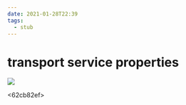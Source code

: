 ```yaml
---
date: 2021-01-28T22:39
tags: 
  - stub
---
```


# transport service properties

![](~/zettelkasten/static/transport-service-apps.jpg)

<edd42198>

<a772aad6>

<62cb82ef>

<faed190f>
